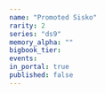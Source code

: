 ```yaml
---
name: "Promoted Sisko"
rarity: 2
series: "ds9"
memory_alpha: ""
bigbook_tier:
events:
in_portal: true
published: false
---
```

